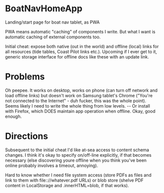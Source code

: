# BoatNavHomeApp
 Landing/start page for boat nav tablet, as PWA
 
 PWA means automatic "caching" of components I write. But what I want is automatic caching of external components too.
 
 Initial cheat: expose both native (out in the world) and offline (local) links for all resources (tide tables, Coast Pilot links etc.). Upcoming if I ever get to it, generic storage interface for offline docs like these with an update link.

# Problems

Oh peepee. It works on desktop, works on phone (can turn off network and load offline links) but doesn't work on Samsung tablet's Chrome ("You're not connected to the Internet" - duh fucker, this was the whole point). Seems likely I need to write the whole thing from low levels. -- Or install with Firefox, which DOES maintain app operation when offline. Okay, good enough.

# Directions

Subsequent to the initial cheat I'd like at-sea access to content schema changes. I think it's okay to specify on/off-line explicitly, if that becomes necessary (else discovering youre offline when you think you've been online probably involves a timeout, annoying).

Hard to know whether I need file system access (store PDFs as files and link to them with file:://whatever.pdf URLs) or blob store (shelve PDF content in LocalStorage and .innerHTML=blob, if that works).
